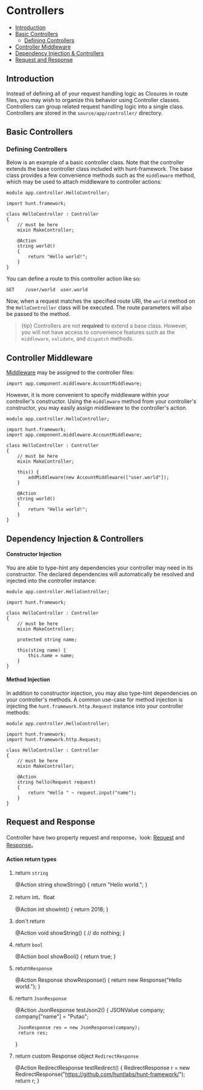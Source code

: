 # Controllers

- [Introduction](#introduction)
- [Basic Controllers](#basic-controllers)
    - [Defining Controllers](#defining-controllers)
- [Controller Middleware](#controller-middleware)
- [Dependency Injection & Controllers](#dependency-injection-and-controllers)
- [Request and Response](#request-and-response)

<a name="introduction"></a>
## Introduction

Instead of defining all of your request handling logic as Closures in route files, you may wish to organize this behavior using Controller classes. Controllers can group related request handling logic into a single class. Controllers are stored in the `source/app/controller/` directory.

<a name="basic-controllers"></a>
## Basic Controllers

<a name="defining-controllers"></a>
### Defining Controllers

Below is an example of a basic controller class. Note that the controller extends the base controller class included with hunt-framework. The base class provides a few convenience methods such as the `middleware` method, which may be used to attach middleware to controller actions:

    module app.controller.HelloController;

    import hunt.framework;

    class HelloController : Controller
    {
        // must be here
        mixin MakeController;

        @Action
        string world()
        {
            return "Hello world!";
        }
    }

You can define a route to this controller action like so:

    GET    /user/world  user.world

Now, when a request matches the specified route URI, the `world` method on the `HelloController` class will be executed. The route parameters will also be passed to the method.

> {tip} Controllers are not **required** to extend a base class. However, you will not have access to convenience features such as the `middleware`, `validate`, and `dispatch` methods.

<a name="controller-middleware"></a>
## Controller Middleware

[Middleware](https://github.com/huntlabs/hunt-framework-docs/blob/master/middleware.md) may be assigned to the controller files:

    import app.component.middleware.AccountMiddleware;

However, it is more convenient to specify middleware within your controller's constructor. Using the `middleware` method from your controller's constructor, you may easily assign middleware to the controller's action. 

    module app.controller.HelloController;

    import hunt.framework;
    import app.component.middleware.AccountMiddleware;

    class HelloController : Controller
    {
        // must be here
        mixin MakeController;

        this() {
            addMiddleware(new AccountMiddleware(["user.world"]);
        }

        @Action
        string world()
        {
            return "Hello world!";
        }
    }

<a name="dependency-injection-and-controllers"></a>
## Dependency Injection & Controllers

#### Constructor Injection

 You are able to type-hint any dependencies your controller may need in its constructor. The declared dependencies will automatically be resolved and injected into the controller instance:

    module app.controller.HelloController;

    import hunt.framework;

    class HelloController : Controller
    {
        // must be here
        mixin MakeController;

        protected string name;

        this(sting name) {
            this.name = name;
        }
    }

#### Method Injection

In addition to constructor injection, you may also type-hint dependencies on your controller's methods. A common use-case for method injection is injecting the `hunt.framework.http.Request` instance into your controller methods:

    module app.controller.HelloController;

    import hunt.framework;
    import hunt.framework.http.Request;

    class HelloController : Controller
    {
        // must be here
        mixin MakeController;

        @Action
        string hello(Request request)
        {
            return "Hello " ~ request.input("name");
        }
    }

<a name="request-and-response"></a>
## Request and Response

Controller have two property request and response，look: [Request](https://github.com/huntlabs/hunt/wiki/request) and [Response](https://github.com/huntlabs/hunt/wiki/response)。


#### Action return types

1. return `string`

    @Action string showString()
    {
        return "Hello world.";
    }

2. return int、float

    @Action int showInt()
    {
        return 2018;
    }

3. don't return

    @Action void showString()
    {
        // do nothing;
    }

4. return `bool`

    @Action bool showBool()
    {
        return true;
    }

5. return`Response`

    @Action Response showResponse()
    {
        return new Response("Hello world.");
    }

6. rerturn `JsonResponse`

    @Action JsonResponse testJson2()
    {
        JSONValue company;
        company["name"] = "Putao";

        JsonResponse res = new JsonResponse(company);
        return res;
    }

7. return custom Response object `RedirectResponse`

    @Action RedirectResponse testRedirect()
    {
        RedirectResponse r = new RedirectResponse("https://github.com/huntlabs/hunt-framework/");
        return r;
    }